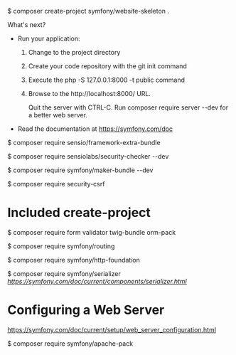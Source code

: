 $ composer create-project symfony/website-skeleton .
 
 What's next?


  * Run your application:
    1. Change to the project directory
    2. Create your code repository with the git init command
    3. Execute the php -S 127.0.0.1:8000 -t public command
    4. Browse to the http://localhost:8000/ URL.

       Quit the server with CTRL-C.
       Run composer require server --dev for a better web server.

  * Read the documentation at https://symfony.com/doc
  
  
  
  
$ composer require sensio/framework-extra-bundle

$ composer require sensiolabs/security-checker --dev

$ composer require symfony/maker-bundle --dev

$ composer require security-csrf


# Included create-project

$ composer require form validator twig-bundle orm-pack

$ composer require symfony/routing

$ composer require symfony/http-foundation

$ composer require symfony/serializer _https://symfony.com/doc/current/components/serializer.html_


# Configuring a Web Server

https://symfony.com/doc/current/setup/web_server_configuration.html

$ composer require symfony/apache-pack




